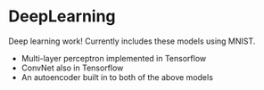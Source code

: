# DeepLearning

Deep learning work! Currently includes these models using MNIST.

 - Multi-layer perceptron implemented in Tensorflow
 - ConvNet also in Tensorflow
 - An autoencoder built in to both of the above models
